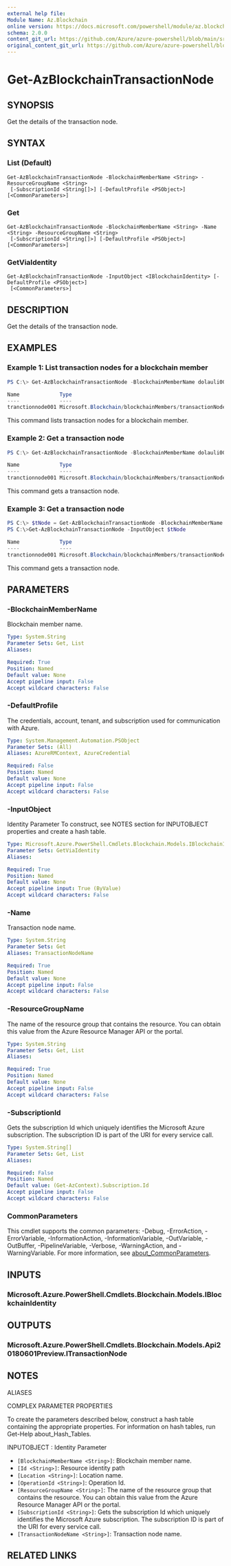 ```yaml
---
external help file: 
Module Name: Az.Blockchain
online version: https://docs.microsoft.com/powershell/module/az.blockchain/get-azblockchaintransactionnode
schema: 2.0.0
content_git_url: https://github.com/Azure/azure-powershell/blob/main/src/Blockchain/help/Get-AzBlockchainTransactionNode.md
original_content_git_url: https://github.com/Azure/azure-powershell/blob/main/src/Blockchain/help/Get-AzBlockchainTransactionNode.md
---
```


# Get-AzBlockchainTransactionNode

## SYNOPSIS
Get the details of the transaction node.

## SYNTAX

### List (Default)
```
Get-AzBlockchainTransactionNode -BlockchainMemberName <String> -ResourceGroupName <String>
 [-SubscriptionId <String[]>] [-DefaultProfile <PSObject>] [<CommonParameters>]
```

### Get
```
Get-AzBlockchainTransactionNode -BlockchainMemberName <String> -Name <String> -ResourceGroupName <String>
 [-SubscriptionId <String[]>] [-DefaultProfile <PSObject>] [<CommonParameters>]
```

### GetViaIdentity
```
Get-AzBlockchainTransactionNode -InputObject <IBlockchainIdentity> [-DefaultProfile <PSObject>]
 [<CommonParameters>]
```

## DESCRIPTION
Get the details of the transaction node.

## EXAMPLES

### Example 1: List transaction nodes for a blockchain member
```powershell
PS C:\> Get-AzBlockchainTransactionNode -BlockchainMemberName dolauli001 -ResourceGroupName testgroup

Name             Type                                                    Location
----             ----                                                    --------
tranctionnode001 Microsoft.Blockchain/blockchainMembers/transactionNodes eastus
```

This command lists transaction nodes for a blockchain member.

### Example 2: Get a transaction node
```powershell
PS C:\> Get-AzBlockchainTransactionNode -BlockchainMemberName dolauli001 -ResourceGroupName testgroup -Name tranctionnode001

Name             Type                                                    Location
----             ----                                                    --------
tranctionnode001 Microsoft.Blockchain/blockchainMembers/transactionNodes eastus
```

This command gets a transaction node.

### Example 3: Get a transaction node
```powershell
PS C:\> $tNode = Get-AzBlockchainTransactionNode -BlockchainMemberName dolauli001 -ResourceGroupName testgroup -Name tranctionnode001
PS C:\>Get-AzBlockchainTransactionNode -InputObject $tNode

Name             Type                                                    Location
----             ----                                                    --------
tranctionnode001 Microsoft.Blockchain/blockchainMembers/transactionNodes eastus
```

This command gets a transaction node.

## PARAMETERS

### -BlockchainMemberName
Blockchain member name.

```yaml
Type: System.String
Parameter Sets: Get, List
Aliases:

Required: True
Position: Named
Default value: None
Accept pipeline input: False
Accept wildcard characters: False
```

### -DefaultProfile
The credentials, account, tenant, and subscription used for communication with Azure.

```yaml
Type: System.Management.Automation.PSObject
Parameter Sets: (All)
Aliases: AzureRMContext, AzureCredential

Required: False
Position: Named
Default value: None
Accept pipeline input: False
Accept wildcard characters: False
```

### -InputObject
Identity Parameter
To construct, see NOTES section for INPUTOBJECT properties and create a hash table.

```yaml
Type: Microsoft.Azure.PowerShell.Cmdlets.Blockchain.Models.IBlockchainIdentity
Parameter Sets: GetViaIdentity
Aliases:

Required: True
Position: Named
Default value: None
Accept pipeline input: True (ByValue)
Accept wildcard characters: False
```

### -Name
Transaction node name.

```yaml
Type: System.String
Parameter Sets: Get
Aliases: TransactionNodeName

Required: True
Position: Named
Default value: None
Accept pipeline input: False
Accept wildcard characters: False
```

### -ResourceGroupName
The name of the resource group that contains the resource.
You can obtain this value from the Azure Resource Manager API or the portal.

```yaml
Type: System.String
Parameter Sets: Get, List
Aliases:

Required: True
Position: Named
Default value: None
Accept pipeline input: False
Accept wildcard characters: False
```

### -SubscriptionId
Gets the subscription Id which uniquely identifies the Microsoft Azure subscription.
The subscription ID is part of the URI for every service call.

```yaml
Type: System.String[]
Parameter Sets: Get, List
Aliases:

Required: False
Position: Named
Default value: (Get-AzContext).Subscription.Id
Accept pipeline input: False
Accept wildcard characters: False
```

### CommonParameters
This cmdlet supports the common parameters: -Debug, -ErrorAction, -ErrorVariable, -InformationAction, -InformationVariable, -OutVariable, -OutBuffer, -PipelineVariable, -Verbose, -WarningAction, and -WarningVariable. For more information, see [about_CommonParameters](http://go.microsoft.com/fwlink/?LinkID=113216).

## INPUTS

### Microsoft.Azure.PowerShell.Cmdlets.Blockchain.Models.IBlockchainIdentity

## OUTPUTS

### Microsoft.Azure.PowerShell.Cmdlets.Blockchain.Models.Api20180601Preview.ITransactionNode

## NOTES

ALIASES

COMPLEX PARAMETER PROPERTIES

To create the parameters described below, construct a hash table containing the appropriate properties. For information on hash tables, run Get-Help about_Hash_Tables.


INPUTOBJECT <IBlockchainIdentity>: Identity Parameter
  - `[BlockchainMemberName <String>]`: Blockchain member name.
  - `[Id <String>]`: Resource identity path
  - `[Location <String>]`: Location name.
  - `[OperationId <String>]`: Operation Id.
  - `[ResourceGroupName <String>]`: The name of the resource group that contains the resource. You can obtain this value from the Azure Resource Manager API or the portal.
  - `[SubscriptionId <String>]`: Gets the subscription Id which uniquely identifies the Microsoft Azure subscription. The subscription ID is part of the URI for every service call.
  - `[TransactionNodeName <String>]`: Transaction node name.

## RELATED LINKS

